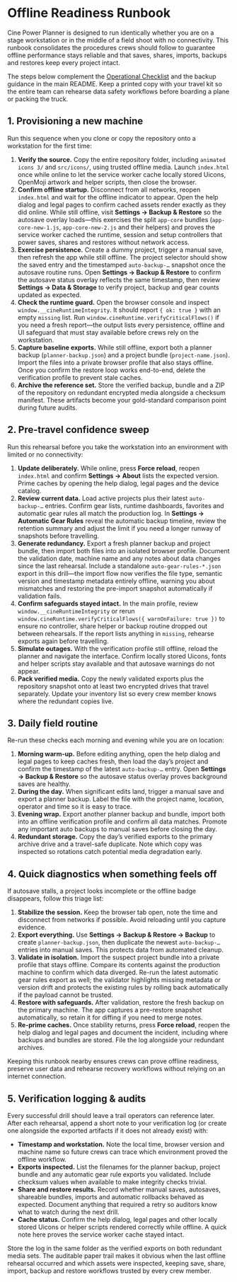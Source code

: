 # Offline Readiness Runbook

Cine Power Planner is designed to run identically whether you are on a stage workstation
or in the middle of a field shoot with no connectivity. This runbook consolidates the
procedures crews should follow to guarantee offline performance stays reliable and that
saves, shares, imports, backups and restores keep every project intact.

The steps below complement the [Operational Checklist](operations-checklist.md) and the
backup guidance in the main README. Keep a printed copy with your travel kit so the
entire team can rehearse data safety workflows before boarding a plane or packing the
truck.

## 1. Provisioning a new machine

Run this sequence when you clone or copy the repository onto a workstation for the first
time:

1. **Verify the source.** Copy the entire repository folder, including `animated icons 3/`
   and `src/icons/`, using trusted offline media. Launch `index.html` once while online to
   let the service worker cache locally stored Uicons, OpenMoji artwork and helper
   scripts, then close the browser.
2. **Confirm offline startup.** Disconnect from all networks, reopen `index.html` and wait
   for the offline indicator to appear. Open the help dialog and legal pages to confirm
   cached assets render exactly as they did online. While still offline, visit
   **Settings → Backup & Restore** so the autosave overlay loads—this exercises the split
   `app-core` bundles (`app-core-new-1.js`, `app-core-new-2.js` and their helpers) and
   proves the service worker cached the runtime, session and setup controllers that power
   saves, shares and restores without network access.
3. **Exercise persistence.** Create a dummy project, trigger a manual save, then refresh
   the app while still offline. The project selector should show the saved entry and the
   timestamped `auto-backup-…` snapshot once the autosave routine runs. Open **Settings →
   Backup & Restore** to confirm the autosave status overlay reflects the same timestamp,
   then review **Settings → Data & Storage** to verify project, backup and gear counts
   updated as expected.
4. **Check the runtime guard.** Open the browser console and inspect
   `window.__cineRuntimeIntegrity`. It should report `{ ok: true }` with an empty
   `missing` list. Run `window.cineRuntime.verifyCriticalFlows()` if you need a fresh
   report—the output lists every persistence, offline and UI safeguard that must stay
   available before crews rely on the workstation.
5. **Capture baseline exports.** While still offline, export both a planner backup
   (`planner-backup.json`) and a project bundle (`project-name.json`). Import the files into
   a private browser profile that also stays offline. Once you confirm the restore loop
   works end-to-end, delete the verification profile to prevent stale caches.
6. **Archive the reference set.** Store the verified backup, bundle and a ZIP of the
   repository on redundant encrypted media alongside a checksum manifest. These artifacts
   become your gold-standard comparison point during future audits.

## 2. Pre-travel confidence sweep

Run this rehearsal before you take the workstation into an environment with limited or no
connectivity:

1. **Update deliberately.** While online, press **Force reload**, reopen `index.html` and
   confirm **Settings → About** lists the expected version. Prime caches by opening the
   help dialog, legal pages and the device catalog.
2. **Review current data.** Load active projects plus their latest `auto-backup-…`
   entries. Confirm gear lists, runtime dashboards, favorites and automatic gear rules all
   match the production log. In **Settings → Automatic Gear Rules** reveal the automatic
   backup timeline, review the retention summary and adjust the limit if you need a longer
   runway of snapshots before travelling.
3. **Generate redundancy.** Export a fresh planner backup and project bundle, then import
   both files into an isolated browser profile. Document the validation date, machine name
   and any notes about data changes since the last rehearsal. Include a standalone
   `auto-gear-rules-*.json` export in this drill—the import flow now verifies the file
   type, semantic version and timestamp metadata entirely offline, warning you about
   mismatches and restoring the pre-import snapshot automatically if validation fails.
4. **Confirm safeguards stayed intact.** In the main profile, review
   `window.__cineRuntimeIntegrity` or rerun
   `window.cineRuntime.verifyCriticalFlows({ warnOnFailure: true })` to ensure no
   controller, share helper or backup routine dropped out between rehearsals. If the
   report lists anything in `missing`, rehearse exports again before travelling.
5. **Simulate outages.** With the verification profile still offline, reload the planner
   and navigate the interface. Confirm locally stored Uicons, fonts and helper scripts stay
   available and that autosave warnings do not appear.
6. **Pack verified media.** Copy the newly validated exports plus the repository snapshot
   onto at least two encrypted drives that travel separately. Update your inventory list so
   every crew member knows where the redundant copies live.

## 3. Daily field routine

Re-run these checks each morning and evening while you are on location:

1. **Morning warm-up.** Before editing anything, open the help dialog and legal pages to
   keep caches fresh, then load the day’s project and confirm the timestamp of the latest
   `auto-backup-…` entry. Open **Settings → Backup & Restore** so the autosave status
   overlay proves background saves are healthy.
2. **During the day.** When significant edits land, trigger a manual save and export a
   planner backup. Label the file with the project name, location, operator and time so it
   is easy to trace.
3. **Evening wrap.** Export another planner backup and bundle, import both into an offline
   verification profile and confirm all data matches. Promote any important auto backups to
   manual saves before closing the day.
4. **Redundant storage.** Copy the day’s verified exports to the primary archive drive and
   a travel-safe duplicate. Note which copy was inspected so rotations catch potential
   media degradation early.

## 4. Quick diagnostics when something feels off

If autosave stalls, a project looks incomplete or the offline badge disappears, follow
this triage list:

1. **Stabilize the session.** Keep the browser tab open, note the time and disconnect from
   networks if possible. Avoid reloading until you capture evidence.
2. **Export everything.** Use **Settings → Backup & Restore → Backup** to create
   `planner-backup.json`, then duplicate the newest `auto-backup-…` entries into manual
   saves. This protects data from automated cleanup.
3. **Validate in isolation.** Import the suspect project bundle into a private profile that
   stays offline. Compare its contents against the production machine to confirm which data
   diverged. Re-run the latest automatic gear rules export as well; the validator highlights
   missing metadata or version drift and protects the existing rules by rolling back
   automatically if the payload cannot be trusted.
4. **Restore with safeguards.** After validation, restore the fresh backup on the primary
   machine. The app captures a pre-restore snapshot automatically, so retain it for diffing
   if you need to merge notes.
5. **Re-prime caches.** Once stability returns, press **Force reload**, reopen the help
   dialog and legal pages and document the incident, including where backups and bundles are
   stored. File the log alongside your redundant archives.

Keeping this runbook nearby ensures crews can prove offline readiness, preserve user data
and rehearse recovery workflows without relying on an internet connection.

## 5. Verification logging & audits

Every successful drill should leave a trail operators can reference later. After each
rehearsal, append a short note to your verification log (or create one alongside the
exported artifacts if it does not already exist) with:

- **Timestamp and workstation.** Note the local time, browser version and machine name so
  future crews can trace which environment proved the offline workflow.
- **Exports inspected.** List the filenames for the planner backup, project bundle and any
  automatic gear rule exports you validated. Include checksum values when available to
  make integrity checks trivial.
- **Share and restore results.** Record whether manual saves, autosaves, shareable bundles,
  imports and automatic rollbacks behaved as expected. Document anything that required a
  retry so auditors know what to watch during the next drill.
- **Cache status.** Confirm the help dialog, legal pages and other locally stored Uicons or
  helper scripts rendered correctly while offline. A quick note here proves the service
  worker cache stayed intact.

Store the log in the same folder as the verified exports on both redundant media sets. The
auditable paper trail makes it obvious when the last offline rehearsal occurred and which
assets were inspected, keeping save, share, import, backup and restore workflows trusted by
every crew member.
